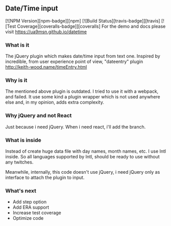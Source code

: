 ## Date/Time input
[![NPM Version][npm-badge]][npm]
[![Build Status][travis-badge]][travis]
[![Test Coverage][coveralls-badge]][coveralls]
For the demo and docs please visit https://ua9msn.github.io/datetime

### What is it
The jQuery plugin which makes date/time input from text one. 
Inspired by incredible, from user experience point of view, "dateentry" plugin http://keith-wood.name/timeEntry.html

### Why is it
The mentioned above plugin is outdated. I tried to use it with a webpack, and failed. 
It use some kind a plugin wrapper which is not used anywhere else and, in my opinion, adds extra complexity.

### Why jQuery and not React
Just because i need jQuery. When i need react, i'll add the branch.

### What is inside
Instead of create huge data file with day names, month names, etc. I use Intl inside. 
So all languages supported by Intl, should be ready to use without any twitches.

Meanwhile, internally, this code doesn't use jQuery, i need jQuery only as interface to attach the plugin to input.
 
### What's next
 
 * Add step option
 * Add ERA support
 * Increase test coverage
 * Optimize code
 
 


